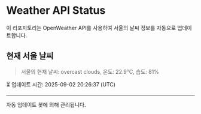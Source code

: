 
# Weather API Status

이 리포지토리는 OpenWeather API를 사용하여 서울의 날씨 정보를 자동으로 업데이트합니다.

## 현재 서울 날씨
> 서울의 현재 날씨: overcast clouds, 온도: 22.9°C, 습도: 81%

⏳ 업데이트 시간: 2025-09-02 20:26:37 (UTC)

---
자동 업데이트 봇에 의해 관리됩니다.
